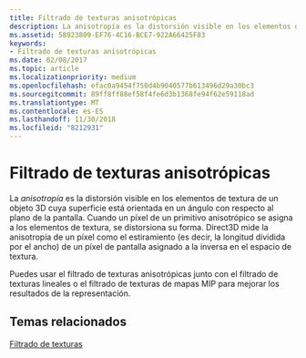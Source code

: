 ```yaml
---
title: Filtrado de texturas anisotrópicas
description: La anisotropía es la distorsión visible en los elementos de textura de un objeto 3D cuya superficie está orientada en un ángulo con respecto al plano de la pantalla. Cuando un píxel de un primitivo anisotrópico se asigna a los elementos de textura, se distorsiona su forma.
ms.assetid: 58923809-EF76-4C16-BCE7-922A66425F83
keywords:
- Filtrado de texturas anisotrópicas
ms.date: 02/08/2017
ms.topic: article
ms.localizationpriority: medium
ms.openlocfilehash: efac0a9454f750d4b9040577b613496d29a30bc3
ms.sourcegitcommit: 89ff8ff88ef58f4fe6d3b1368fe94f62e59118ad
ms.translationtype: MT
ms.contentlocale: es-ES
ms.lasthandoff: 11/30/2018
ms.locfileid: "8212931"
---
```

# <a name="anisotropic-texture-filtering"></a>Filtrado de texturas anisotrópicas


La *anisotropía* es la distorsión visible en los elementos de textura de un objeto 3D cuya superficie está orientada en un ángulo con respecto al plano de la pantalla. Cuando un píxel de un primitivo anisotrópico se asigna a los elementos de textura, se distorsiona su forma. Direct3D mide la anisotropía de un píxel como el estiramiento (es decir, la longitud dividida por el ancho) de un píxel de pantalla asignado a la inversa en el espacio de textura.

Puedes usar el filtrado de texturas anisotrópicas junto con el filtrado de texturas lineales o el filtrado de texturas de mapas MIP para mejorar los resultados de la representación.

## <a name="span-idrelated-topicsspanrelated-topics"></a><span id="related-topics"></span>Temas relacionados


[Filtrado de texturas](texture-filtering.md)

 

 




